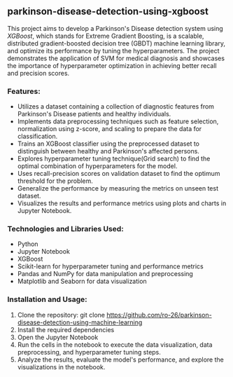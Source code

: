 ## parkinson-disease-detection-using-xgboost 
This project aims to develop a Parkinson's Disease detection system using *XGBoost*, which stands for Extreme Gradient Boosting, is a scalable, distributed gradient-boosted decision tree (GBDT) machine learning library, and optimize its performance by tuning the hyperparameters. The project demonstrates the application of SVM for medical diagnosis and showcases the importance of hyperparameter optimization in achieving better recall and precision scores.

### Features:
- Utilizes a dataset containing a collection of diagnostic features from Parkinson's Disease patients and healthy individuals.
- Implements data preprocessing techniques such as feature selection, normalization using z-score, and scaling to prepare the data for classification.
- Trains an XGBoost classifier using the preprocessed dataset to distinguish between healthy and Parkinson's affected persons.
- Explores hyperparameter tuning technique(Grid search) to find the optimal combination of hyperparameters for the model.
- Uses recall-precision scores on validation dataset to find the optimum threshold for the problem.
- Generalize the performance by measuring the metrics on unseen test dataset. 
- Visualizes the results and performance metrics using plots and charts in Jupyter Notebook.

### Technologies and Libraries Used:
- Python
- Jupyter Notebook
- XGBoost
- Scikit-learn for hyperparameter tuning and performance metrics
- Pandas and NumPy for data manipulation and preprocessing
- Matplotlib and Seaborn for data visualization

### Installation and Usage:
1. Clone the repository: git clone https://github.com/ro-26/parkinson-disease-detection-using-machine-learning
2. Install the required dependencies
3. Open the Jupyter Notebook
4. Run the cells in the notebook to execute the data visualization, data preprocessing, and hyperparameter tuning steps.
5. Analyze the results, evaluate the model's performance, and explore the visualizations in the notebook.




